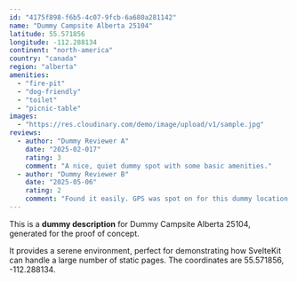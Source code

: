 ```yaml
---
id: "4175f898-f6b5-4c07-9fcb-6a680a281142"
name: "Dummy Campsite Alberta 25104"
latitude: 55.571856
longitude: -112.288134
continent: "north-america"
country: "canada"
region: "alberta"
amenities:
  - "fire-pit"
  - "dog-friendly"
  - "toilet"
  - "picnic-table"
images:
  - "https://res.cloudinary.com/demo/image/upload/v1/sample.jpg"
reviews:
  - author: "Dummy Reviewer A"
    date: "2025-02-017"
    rating: 3
    comment: "A nice, quiet dummy spot with some basic amenities."
  - author: "Dummy Reviewer B"
    date: "2025-05-06"
    rating: 2
    comment: "Found it easily. GPS was spot on for this dummy location."
---
```


This is a **dummy description** for Dummy Campsite Alberta 25104, generated for the proof of concept.

It provides a serene environment, perfect for demonstrating how SvelteKit can handle a large number of static pages. The coordinates are 55.571856, -112.288134.
